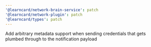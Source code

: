 ```yaml
---
'@learncard/network-brain-service': patch
'@learncard/network-plugin': patch
'@learncard/types': patch
---
```


Add arbitrary metadata support when sending credentials that gets plumbed through to the notification payload
